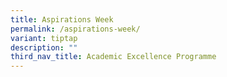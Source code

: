 ```yaml
---
title: Aspirations Week
permalink: /aspirations-week/
variant: tiptap
description: ""
third_nav_title: Academic Excellence Programme
---
```

